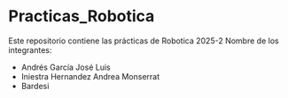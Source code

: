 # Practicas_Robotica
Este repositorio contiene las prácticas de Robotica 2025-2
Nombre de los integrantes:
- Andrés García José Luis
- Iniestra Hernandez Andrea Monserrat
- Bardesi
